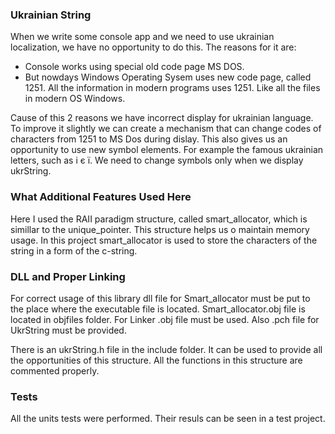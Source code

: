 ### Ukrainian String
When we write some console app and we need to use ukrainian localization, we have no opportunity to do this. The reasons for it are:
- Console works using special old code page MS DOS.
- But nowdays Windows Operating Sysem uses new code page, called 1251. All the information in modern programs uses 1251.
Like all the files in modern OS Windows.

Cause of this 2 reasons we have incorrect display for ukrainian language. To improve it slightly we can create a mechanism that can change codes of characters from 1251 to MS Dos during dislay.
This also gives us an opportunity to use new symbol elements. For example the famous ukrainian letters, such as i є ї. We need to change symbols only when we display ukrString. 

### What Additional Features Used Here
Here I used the RAII paradigm structure, called smart_allocator<T>, which is simillar to the unique_pointer. This structure helps us o maintain memory usage. 
In this project smart_allocator<T> is used to store the characters of the string in a form of the c-string. 

### DLL and Proper Linking
For correct usage of this library dll file for Smart_allocator must be put to the place where the executable file is located. Smart_allocator.obj file is located in objfiles folder.
For Linker .obj file must be used. Also .pch file for UkrString must be provided.

There is an ukrString.h file in the include folder. It can be used to provide all the opportunities of this structure. All the functions in this structure are commented properly.

### Tests
All the units tests were performed. Their resuls can be seen in a test project. 


